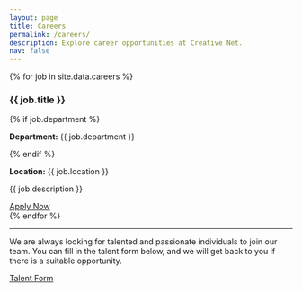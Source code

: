 ```yaml
---
layout: page
title: Careers
permalink: /careers/
description: Explore career opportunities at Creative Net.
nav: false
---
```


{% for job in site.data.careers %}
<div class="job-listing">
  <h3>{{ job.title }}</h3>
  {% if job.department %}
    <p><strong>Department:</strong> {{ job.department }}</p>
  {% endif %}
  <p><strong>Location:</strong> {{ job.location }}</p>
  <p>{{ job.description }}</p>
  <a href="{{ job.apply_url }}" target="_blank" >Apply Now</a>
</div>
{% endfor %}

---
We are always looking for talented and passionate individuals to join our team. You can fill in the talent form below, and we will get back to you if there is a suitable opportunity.

<a href="https://forms.gle/Sfk2RaKhYb474yHk9" target="_blank" rel="noopener noreferrer">Talent Form</a>
